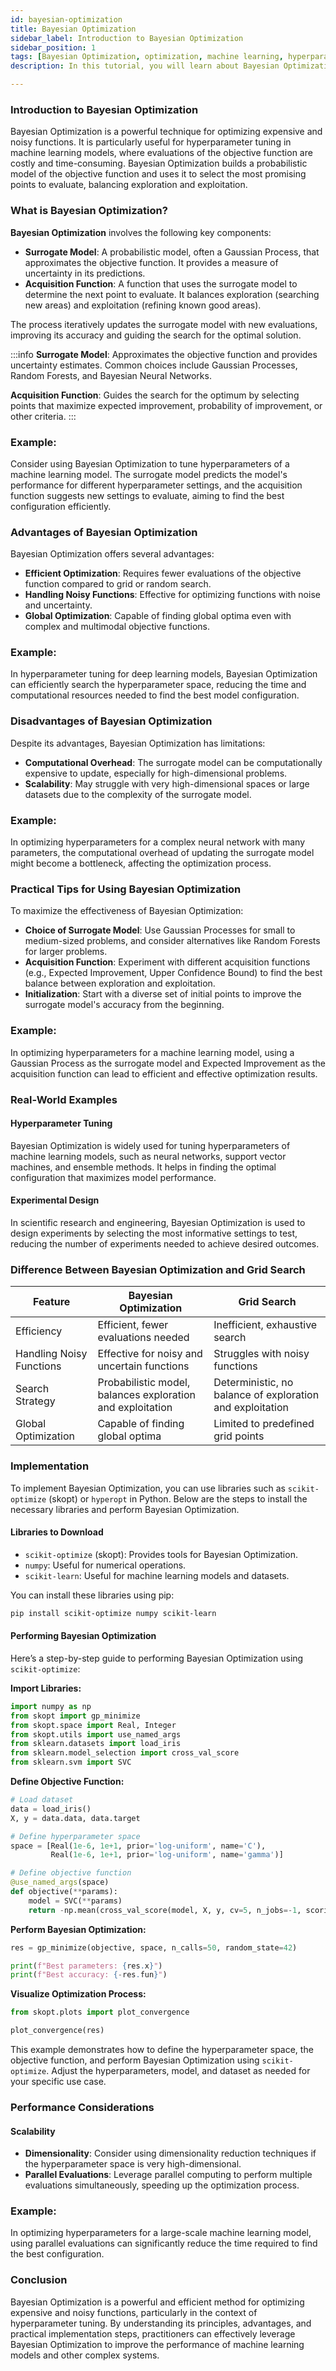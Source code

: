 ```yaml
---
id: bayesian-optimization
title: Bayesian Optimization
sidebar_label: Introduction to Bayesian Optimization
sidebar_position: 1
tags: [Bayesian Optimization, optimization, machine learning, hyperparameter tuning, data science, probabilistic models, surrogate models, Gaussian processes, expected improvement]
description: In this tutorial, you will learn about Bayesian Optimization, its importance, what Bayesian Optimization is, why learn Bayesian Optimization, how to use Bayesian Optimization, steps to start using Bayesian Optimization, and more.

---
```


### Introduction to Bayesian Optimization
Bayesian Optimization is a powerful technique for optimizing expensive and noisy functions. It is particularly useful for hyperparameter tuning in machine learning models, where evaluations of the objective function are costly and time-consuming. Bayesian Optimization builds a probabilistic model of the objective function and uses it to select the most promising points to evaluate, balancing exploration and exploitation.

### What is Bayesian Optimization?
**Bayesian Optimization** involves the following key components:

- **Surrogate Model**: A probabilistic model, often a Gaussian Process, that approximates the objective function. It provides a measure of uncertainty in its predictions.
- **Acquisition Function**: A function that uses the surrogate model to determine the next point to evaluate. It balances exploration (searching new areas) and exploitation (refining known good areas).

The process iteratively updates the surrogate model with new evaluations, improving its accuracy and guiding the search for the optimal solution.

:::info
**Surrogate Model**: Approximates the objective function and provides uncertainty estimates. Common choices include Gaussian Processes, Random Forests, and Bayesian Neural Networks.

**Acquisition Function**: Guides the search for the optimum by selecting points that maximize expected improvement, probability of improvement, or other criteria.
:::

### Example:
Consider using Bayesian Optimization to tune hyperparameters of a machine learning model. The surrogate model predicts the model's performance for different hyperparameter settings, and the acquisition function suggests new settings to evaluate, aiming to find the best configuration efficiently.

### Advantages of Bayesian Optimization
Bayesian Optimization offers several advantages:

- **Efficient Optimization**: Requires fewer evaluations of the objective function compared to grid or random search.
- **Handling Noisy Functions**: Effective for optimizing functions with noise and uncertainty.
- **Global Optimization**: Capable of finding global optima even with complex and multimodal objective functions.

### Example:
In hyperparameter tuning for deep learning models, Bayesian Optimization can efficiently search the hyperparameter space, reducing the time and computational resources needed to find the best model configuration.

### Disadvantages of Bayesian Optimization
Despite its advantages, Bayesian Optimization has limitations:

- **Computational Overhead**: The surrogate model can be computationally expensive to update, especially for high-dimensional problems.
- **Scalability**: May struggle with very high-dimensional spaces or large datasets due to the complexity of the surrogate model.

### Example:
In optimizing hyperparameters for a complex neural network with many parameters, the computational overhead of updating the surrogate model might become a bottleneck, affecting the optimization process.

### Practical Tips for Using Bayesian Optimization
To maximize the effectiveness of Bayesian Optimization:

- **Choice of Surrogate Model**: Use Gaussian Processes for small to medium-sized problems, and consider alternatives like Random Forests for larger problems.
- **Acquisition Function**: Experiment with different acquisition functions (e.g., Expected Improvement, Upper Confidence Bound) to find the best balance between exploration and exploitation.
- **Initialization**: Start with a diverse set of initial points to improve the surrogate model's accuracy from the beginning.

### Example:
In optimizing hyperparameters for a machine learning model, using a Gaussian Process as the surrogate model and Expected Improvement as the acquisition function can lead to efficient and effective optimization results.

### Real-World Examples

#### Hyperparameter Tuning
Bayesian Optimization is widely used for tuning hyperparameters of machine learning models, such as neural networks, support vector machines, and ensemble methods. It helps in finding the optimal configuration that maximizes model performance.

#### Experimental Design
In scientific research and engineering, Bayesian Optimization is used to design experiments by selecting the most informative settings to test, reducing the number of experiments needed to achieve desired outcomes.

### Difference Between Bayesian Optimization and Grid Search

| Feature                     | Bayesian Optimization                      | Grid Search                            |
|-----------------------------|--------------------------------------------|----------------------------------------|
| Efficiency                  | Efficient, fewer evaluations needed        | Inefficient, exhaustive search         |
| Handling Noisy Functions    | Effective for noisy and uncertain functions| Struggles with noisy functions         |
| Search Strategy             | Probabilistic model, balances exploration and exploitation | Deterministic, no balance of exploration and exploitation |
| Global Optimization         | Capable of finding global optima           | Limited to predefined grid points      |

### Implementation
To implement Bayesian Optimization, you can use libraries such as `scikit-optimize` (skopt) or `hyperopt` in Python. Below are the steps to install the necessary libraries and perform Bayesian Optimization.

#### Libraries to Download

- `scikit-optimize` (skopt): Provides tools for Bayesian Optimization.
- `numpy`: Useful for numerical operations.
- `scikit-learn`: Useful for machine learning models and datasets.

You can install these libraries using pip:

```bash
pip install scikit-optimize numpy scikit-learn
```

#### Performing Bayesian Optimization
Here’s a step-by-step guide to performing Bayesian Optimization using `scikit-optimize`:

**Import Libraries:**

```python
import numpy as np
from skopt import gp_minimize
from skopt.space import Real, Integer
from skopt.utils import use_named_args
from sklearn.datasets import load_iris
from sklearn.model_selection import cross_val_score
from sklearn.svm import SVC
```

**Define Objective Function:**

```python
# Load dataset
data = load_iris()
X, y = data.data, data.target

# Define hyperparameter space
space = [Real(1e-6, 1e+1, prior='log-uniform', name='C'),
         Real(1e-6, 1e+1, prior='log-uniform', name='gamma')]

# Define objective function
@use_named_args(space)
def objective(**params):
    model = SVC(**params)
    return -np.mean(cross_val_score(model, X, y, cv=5, n_jobs=-1, scoring='accuracy'))
```

**Perform Bayesian Optimization:**

```python
res = gp_minimize(objective, space, n_calls=50, random_state=42)

print(f"Best parameters: {res.x}")
print(f"Best accuracy: {-res.fun}")
```

**Visualize Optimization Process:**

```python
from skopt.plots import plot_convergence

plot_convergence(res)
```

This example demonstrates how to define the hyperparameter space, the objective function, and perform Bayesian Optimization using `scikit-optimize`. Adjust the hyperparameters, model, and dataset as needed for your specific use case.

### Performance Considerations

#### Scalability
- **Dimensionality**: Consider using dimensionality reduction techniques if the hyperparameter space is very high-dimensional.
- **Parallel Evaluations**: Leverage parallel computing to perform multiple evaluations simultaneously, speeding up the optimization process.

### Example:
In optimizing hyperparameters for a large-scale machine learning model, using parallel evaluations can significantly reduce the time required to find the best configuration.

### Conclusion
Bayesian Optimization is a powerful and efficient method for optimizing expensive and noisy functions, particularly in the context of hyperparameter tuning. By understanding its principles, advantages, and practical implementation steps, practitioners can effectively leverage Bayesian Optimization to improve the performance of machine learning models and other complex systems.
